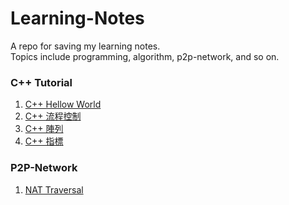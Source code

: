 # Learning-Notes
A repo for saving my learning notes.  
Topics include programming, algorithm, p2p-network, and so on.  

### C++ Tutorial 
1. [C++ Hellow World](./C++-Tutorial/C++-Hello-World.md)  
2. [C++ 流程控制](./C%2B%2B-Tutorial/C%2B%2B-%E6%B5%81%E7%A8%8B%E6%8E%A7%E5%88%B6.md)
3. [C++ 陣列](./C%2B%2B-Tutorial/C%2B%2B-%E9%99%A3%E5%88%97.md)
4. [C++ 指標](./C%2B%2B-Tutorial/C%2B%2B-%E6%8C%87%E6%A8%99.md)

### P2P-Network  
1. [NAT Traversal](./P2P-Network/NAT-Traversal.md)
